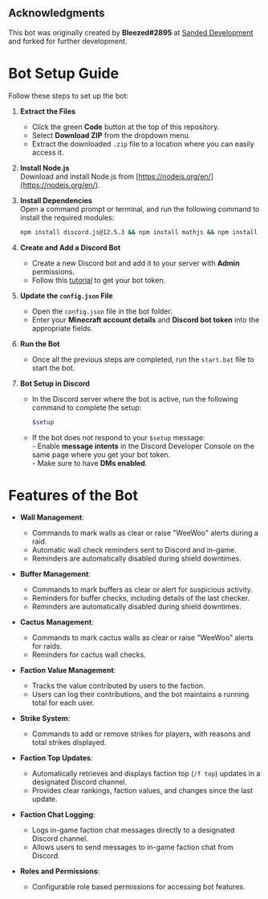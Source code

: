 ## Acknowledgments

This bot was originally created by **Bleezed#2895** at [Sanded Development](https://discord.gg/B3e2aTkPCj) and forked for further development.


# Bot Setup Guide

Follow these steps to set up the bot:

1. **Extract the Files**  
   - Click the green **Code** button at the top of this repository.  
   - Select **Download ZIP** from the dropdown menu.  
   - Extract the downloaded `.zip` file to a location where you can easily access it.

2. **Install Node.js**  
   Download and install Node.js from [https://nodejs.org/en/](https://nodejs.org/en/).

3. **Install Dependencies**  
   Open a command prompt or terminal, and run the following command to install the required modules:  
   ```bash
   npm install discord.js@12.5.3 && npm install mathjs && npm install mineflayer && npm install mineflayer-tps && npm install moment && npm install ms@2.1.3
   ```

4. **Create and Add a Discord Bot**  
   - Create a new Discord bot and add it to your server with **Admin** permissions.  
   - Follow this [tutorial](https://www.technobezz.com/how-to-get-a-discord-bot-token/) to get your bot token.

5. **Update the `config.json` File**  
   - Open the `config.json` file in the bot folder.
   - Enter your **Minecraft account details** and **Discord bot token** into the appropriate fields.

6. **Run the Bot**  
   - Once all the previous steps are completed, run the `start.bat` file to start the bot.

7. **Bot Setup in Discord**  
   - In the Discord server where the bot is active, run the following command to complete the setup:  
     ```bash
     $setup
     ``` 
    - If the bot does not respond to your `$setup` message:  
           - Enable **message intents** in the Discord Developer Console on the same page where you get your bot token.  
           - Make sure to have **DMs enabled**.



# Features of the Bot

- **Wall Management**:
  - Commands to mark walls as clear or raise "WeeWoo" alerts during a raid.
  - Automatic wall check reminders sent to Discord and in-game.
  - Reminders are automatically disabled during shield downtimes.

- **Buffer Management**:
  - Commands to mark buffers as clear or alert for suspicious activity.
  - Reminders for buffer checks, including details of the last checker.
  - Reminders are automatically disabled during shield downtimes.

- **Cactus Management**:
  - Commands to mark cactus walls as clear or raise "WeeWoo" alerts for raids.
  - Reminders for cactus wall checks.

- **Faction Value Management**:
  - Tracks the value contributed by users to the faction.
  - Users can log their contributions, and the bot maintains a running total for each user.

- **Strike System**:
  - Commands to add or remove strikes for players, with reasons and total strikes displayed.
 
- **Faction Top Updates**:
  - Automatically retrieves and displays faction top (`/f top`) updates in a designated Discord channel.
  - Provides clear rankings, faction values, and changes since the last update.

- **Faction Chat Logging**:
  - Logs in-game faction chat messages directly to a designated Discord channel.
  - Allows users to send messages to in-game faction chat from Discord.

- **Roles and Permissions**:
  - Configurable role based permissions for accessing bot features.




